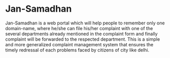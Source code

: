 # Jan-Samadhan
Jan-Samadhan is a web portal which will help people to remember only one domain-name, where he/she can file his/her complaint with one of the several departments already mentioned in the complaint form and finally complaint will be forwarded to the respected department. This is a simple and more generalized complaint management system that ensures the timely redressal of each problems faced by citizens of city like delhi.
